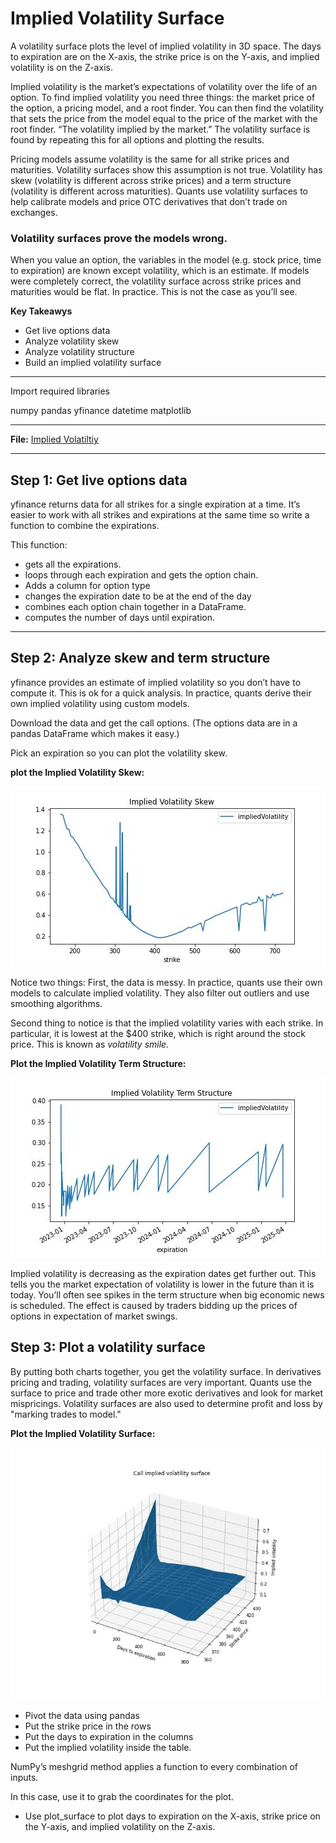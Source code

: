 # Implied Volatility Surface

A volatility surface plots the level of implied volatility in 3D space. The days to expiration are on the X-axis, the strike price is on the Y-axis, and implied volatility is on the Z-axis.

Implied volatility is the market’s expectations of volatility over the life of an option. To find implied volatility you need three things: the market price of the option, a pricing model, and a root finder. You can then find the volatility that sets the price from the model equal to the price of the market with the root finder. “The volatility implied by the market.” The volatility surface is found by repeating this for all options and plotting the results.

Pricing models assume volatility is the same for all strike prices and maturities. Volatility surfaces show this assumption is not true. Volatility has skew (volatility is different across strike prices) and a term structure (volatility is different across maturities). Quants use volatility surfaces to help calibrate models and price OTC derivatives that don’t trade on exchanges.

### Volatility surfaces prove the models wrong.

When you value an option, the variables in the model (e.g. stock price, time to expiration) are known except volatility, which is an estimate. If models were completely correct, the volatility surface across strike prices and maturities would be flat. In practice. This is not the case as you’ll see.

**Key Takeawys**
- Get live options data
- Analyze volatility skew
- Analyze volatility structure
- Build an implied volatility surface

---

Import required libraries

numpy 
pandas
yfinance
datetime
matplotlib

---

**File:** [Implied Volatiltiy](ImpliedVolatility.ipynb)

---

## Step 1: Get live options data

yfinance returns data for all strikes for a single expiration at a time. It’s easier to work with all strikes and expirations at the same time so write a function to combine the expirations.

This function:
- gets all the expirations. 
- loops through each expiration and gets the option chain. 
- Adds a column for option type
- changes the expiration date to be at the end of the day
- combines each option chain together in a DataFrame. 
- computes the number of days until expiration.

---

## Step 2: Analyze skew and term structure
yfinance provides an estimate of implied volatility so you don’t have to compute it. This is ok for a quick analysis. In practice, quants derive their own implied volatility using custom models.


Download the data and get the call options. 
(The options data are in a pandas DataFrame which makes it easy.)


Pick an expiration so you can plot the volatility skew.


**plot the Implied Volatility Skew:**

!['Implied Volatility Skew'](./Images/ImpliedVolatilitySkew.jpg)

Notice two things:
First, the data is messy. In practice, quants use their own models to calculate implied volatility. They also filter out outliers and use smoothing algorithms. 

Second thing to notice is that the implied volatility varies with each strike. In particular, it is lowest at the $400 strike, which is right around the stock price. This is known as *volatility smile.*


**Plot the Implied Volatility Term Structure:**

!['Implied Volatility Term Structure'](./Images/ImpliedVolatilityTermStructure.jpg)


Implied volatility is decreasing as the expiration dates get further out. This tells you the market expectation of volatility is lower in the future than it is today. You’ll often see spikes in the term structure when big economic news is scheduled. The effect is caused by traders bidding up the prices of options in expectation of market swings.

## Step 3: Plot a volatility surface
By putting both charts together, you get the volatility surface. In derivatives pricing and trading, volatility surfaces are very important. Quants use the surface to price and trade other more exotic derivatives and look for market mispricings. Volatility surfaces are also used to determine profit and loss by "marking trades to model."

**Plot the Implied Volatility Surface:**

!['Implied Volatility Surface'](./Images/ImpliedVolatilitySurface.jpg)

- Pivot the data using pandas
- Put the strike price in the rows
- Put the days to expiration in the columns
- Put the implied volatility inside the table. 

NumPy’s meshgrid method applies a function to every combination of inputs. 

In this case, use it to grab the coordinates for the plot. 

- Use plot_surface to plot days to expiration on the X-axis, strike price on the Y-axis, and implied volatility on the Z-axis.
